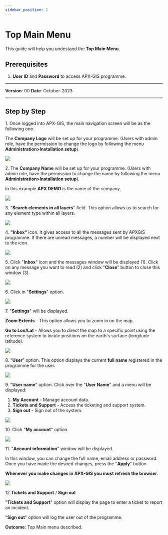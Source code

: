 ```yaml
---
sidebar_position: 2
---
```

# Top Main Menu

This guide will help you undestand the **Top Main Menu**.

## **Prerequisites**
1.	**User ID** and **Password** to access APX-GIS programme.

------------

**Version**: 00
**Date**: October-2023

------------
## **Step by Step**


1\. Once logged into APX-GIS, the main navigation screen will be as the following one.

The **Company Logo** will be set up for your programme. (Users with admin role, have the permission to change the logo by following the menu **Administration&gt;Installation setup**).

![](/img/GEN-MEN-01/GEN-MEN-01-STP-01.png)


2\. The **Company Name** will be set up for your programme. (Users with admin role, have the permission to change the name by following the menu **Administration&gt;Installation setup**).

In this example **APX DEMO** is the name of the company.

![](/img/GEN-MEN-01/GEN-MEN-01-STP-02.png)


3\. "**Search elements in all layers**" field.  This option allows us to search for any element type within all layers.

![](/img/GEN-MEN-01/GEN-MEN-01-STP-03.png)


4\. **"Inbox"** icon. It gives access to all the messages sent by APXGIS programme. If there are unread messages, a number will be displayed next to the icon.

![](/img/GEN-MEN-01/GEN-MEN-01-STP-04.png)


5\. Click "**Inbox**" icon and the messages window will be displayed (1). Click on any message you want to read (2) and click "**Close**" button to close this window (3).

![](/img/GEN-MEN-01/GEN-MEN-01-STP-05.png)


6\. Click in "**Settings**" option.

![](/img/GEN-MEN-01/GEN-MEN-01-STP-06.png)

7\. "**Settings**" will be displayed.

**Zoom Extents** - This option allows you to zoom in on the map.

**Go to Lon/Lat** \- Allows you to direct the map to a specific point using the reference system to locate positions on the earth's surface (longitude - latitude). 

![](/img/GEN-MEN-01/GEN-MEN-01-STP-07.png)


8\. "**User**" option. This option displays the current **full name** registered in the programme for the user.

![](/img/GEN-MEN-01/GEN-MEN-01-STP-08.png)


9\. "**User name**" option. Click over the "**User Name**" and a menu will be displayed:

1. **My Account** - Manage account data.
2. **Tickets and Support** - Access the ticketing and support system.
3. **Sign out -** Sign out of the system.

![](/img/GEN-MEN-01/GEN-MEN-01-STP-09.png)


10\. Click "**My account**" option.

![](/img/GEN-MEN-01/GEN-MEN-01-STP-10.png)


11\. "**Account information**" window will be displayed.

In this window, you can change the full name, email address or password. Once you have made the desired changes, press the "**Apply**" button.

 **Whenever you make changes in APX-GIS you must refresh the browser.**

![](/img/GEN-MEN-01/GEN-MEN-01-STP-11.png)


12\.**Tickets and Support** / **Sign out**

"**Tickets and Support**" option will display the page to enter a ticket to report an incident.

"**Sign out**" option will log the user out of the programme.


**Outcome**: Top Main menu described.
